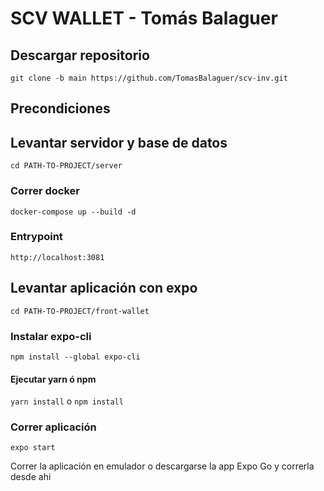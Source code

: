 # SCV WALLET - Tomás Balaguer

## Descargar repositorio

`git clone -b main https://github.com/TomasBalaguer/scv-inv.git`

## Precondiciones

## Levantar servidor y base de datos
`cd PATH-TO-PROJECT/server`

### Correr docker
`docker-compose up --build -d`

### Entrypoint

`http://localhost:3081`

## Levantar aplicación con expo

`cd PATH-TO-PROJECT/front-wallet`

###  Instalar expo-cli
`npm install --global expo-cli`

#### Ejecutar yarn ó npm
`yarn install` o `npm install`

### Correr aplicación

`expo start`

Correr la aplicación en emulador o descargarse la app Expo Go y correrla desde ahi